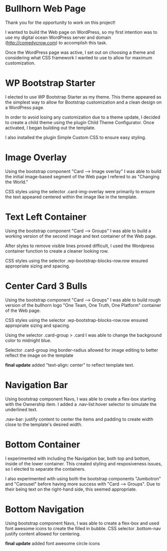 # Bullhorn Web Page

Thank you for the opportunity to work on this project!

I wanted to build the Web page on WordPress, so my first intention was to use my digital ocean WordPress server and domain (http://comedycrow.com) to accomplish this task.

Once the WordPress page was active, I set out on choosing a theme and considering what CSS framework I wanted to use to allow for maximum customization.

# WP Bootstrap Starter

I elected to use WP Bootstrap Starter as my theme. This theme appeared as the simplest way to allow for Bootstrap customization and a clean design on a WordPress page.

In order to avoid losing any customization due to a theme update, I decided to create a child theme using the plugin Child Theme Configurator. Once activated, I began building out the template.

I also installed the plugin Simple Custom CSS to ensure easy styling.

# Image Overlay

Using the bootstrap component "Card --> Image overlay" I was able to build the initial image-based segment of the Web page I refered to as "Changing the World." 

CSS styles using the selector .card-img-overlay were primarily to ensure the text appeared centered within the image like in the template. 

# Text Left Container

Using the bootstrap component "Card --> Groups" I was able to build a working version of the second image and text container of the Web page. 

After styles to remove visible lines proved difficult, I used the Wordpress container function to create a cleaner looking row.

CSS styles using the selector .wp-bootstrap-blocks-row.row ensured appropriate sizing and spacing.

# Center Card 3 Bulls

Using the bootstrap component "Card --> Groups" I was able to build rough version of the bullhorn logo "One Team, One Truth, One Platform" container of the Web page.

CSS styles using the selector .wp-bootstrap-blocks-row.row ensured appropriate sizing and spacing. 

Using the selector .card-group > .card I was able to change the background color to midnight blue.

Selector .card-group img border-radius allowed for image editing to better reflect the image on the template

**final update** added "text-align: center" to reflect template text.

# Navigation Bar

Using bootstrap component Navs, I was able to create a flex-box starting with the Ownership item. I added a .nav-list:hover selector to simulate the underlined text.

.nav-bar: justify content to center the items and padding to create width close to the template's desired width.

# Bottom Container

I experimented with including the Navigation bar, both top and bottom, inside of the lower container. This created styling and resposiveness issues, so I elected to separate the containers.

I also experimented with using both the bootstrap components "Jumbotron" and "Carousel" before having more success with "Card --> Groups". Due to their being text on the right-hand side, this seemed appropriate.

# Bottom Navigation

Using bootstrap component Navs, I was able to create a flex-box and used font awesome icons to create the filled in bubble. CSS selector .bottom-nav justify content allowed for centering.

**final update** added font awesome circle icons



